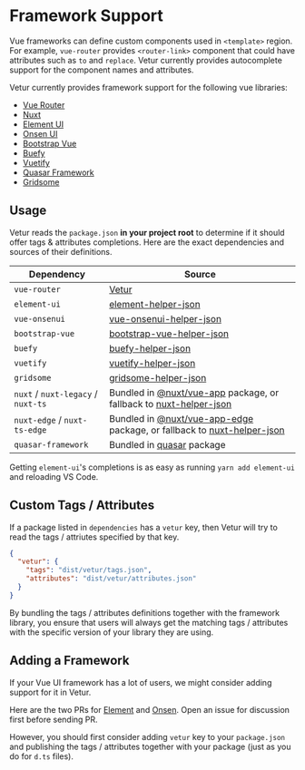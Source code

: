 # Framework Support

Vue frameworks can define custom components used in `<template>` region. For example, `vue-router` provides `<router-link>` component that could have attributes such as `to` and `replace`. Vetur currently provides autocomplete support for the component names and attributes.

Vetur currently provides framework support for the following vue libraries:

- [Vue Router](https://router.vuejs.org/)
- [Nuxt](https://nuxtjs.org/)
- [Element UI](https://element.eleme.io/#/)
- [Onsen UI](https://onsen.io/)
- [Bootstrap Vue](https://bootstrap-vue.js.org/)
- [Buefy](https://buefy.github.io/#/)
- [Vuetify](https://vuetifyjs.com/en/)
- [Quasar Framework](https://quasar-framework.org/)
- [Gridsome](https://gridsome.org/)

## Usage

Vetur reads the `package.json` **in your project root** to determine if it should offer tags & attributes completions. Here are the exact dependencies and sources of their definitions.

| Dependency | Source |
|---|---|
| `vue-router` | [Vetur](https://github.com/vuejs/vetur/blob/master/server/src/modes/template/tagProviders/routerTags.ts) |
| `element-ui` | [element-helper-json](https://github.com/ElementUI/element-helper-json) |
| `vue-onsenui` | [vue-onsenui-helper-json](https://www.npmjs.com/package/vue-onsenui-helper-json) |
| `bootstrap-vue` | [bootstrap-vue-helper-json](https://github.com/bootstrap-vue/bootstrap-vue-helper-json) |
| `buefy` | [buefy-helper-json](https://github.com/buefy/buefy-helper-json) |
| `vuetify` | [vuetify-helper-json](https://github.com/vuetifyjs/vuetify-helper-json) |
| `gridsome` | [gridsome-helper-json](https://github.com/tyankatsu0105/gridsome-helper-json) |
| `nuxt` / `nuxt-legacy` / `nuxt-ts` | Bundled in [@nuxt/vue-app](https://www.npmjs.com/package/@nuxt/vue-app) package, or fallback to [nuxt-helper-json](https://github.com/nuxt-community/nuxt-helper-json) |
| `nuxt-edge` / `nuxt-ts-edge` | Bundled in [@nuxt/vue-app-edge](https://www.npmjs.com/package/@nuxt/vue-app-edge) package, or fallback to [nuxt-helper-json](https://github.com/nuxt-community/nuxt-helper-json) |
| `quasar-framework` | Bundled in [quasar](https://www.npmjs.com/package/quasar) package |

Getting `element-ui`'s completions is as easy as running `yarn add element-ui` and reloading VS Code.

## Custom Tags / Attributes

If a package listed in `dependencies` has a `vetur` key, then Vetur will try to read the tags / attriutes specified by that key.

```json
{
  "vetur": {
    "tags": "dist/vetur/tags.json",
    "attributes": "dist/vetur/attributes.json"
  }
}
```

By bundling the tags / attributes definitions together with the framework library, you ensure that users will always get the matching tags / attributes with the specific version of your library they are using.

## Adding a Framework

If your Vue UI framework has a lot of users, we might consider adding support for it in Vetur.

Here are the two PRs for [Element](https://github.com/vuejs/vetur/pull/234) and [Onsen](https://github.com/vuejs/vetur/pull/308). Open an issue for discussion first before sending PR.

However, you should first consider adding `vetur` key to your `package.json` and publishing the tags / attributes together with your package (just as you do for `d.ts` files).

